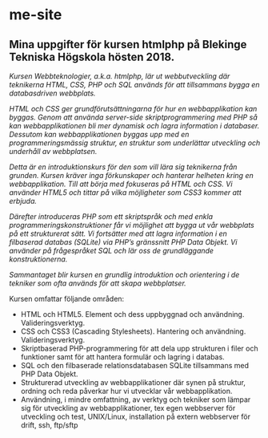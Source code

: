 # me-site

## Mina uppgifter för kursen htmlphp på Blekinge Tekniska Högskola hösten 2018.

*Kursen Webbteknologier, a.k.a. htmlphp, lär ut webbutveckling där teknikerna HTML, CSS, PHP och SQL används för att tillsammans bygga en databasdriven webbplats.*

*HTML och CSS ger grundförutsättningarna för hur en webbapplikation kan byggas. Genom att använda server-side skriptprogrammering med PHP så kan webbapplikationen bli mer dynamisk och lagra information i databaser. Dessutom kan webbapplikationen byggas upp med en programmeringsmässig struktur, en struktur som underlättar utveckling och underhåll av webbplatsen.*

*Detta är en introduktionskurs för den som vill lära sig teknikerna från grunden. Kursen kräver inga förkunskaper och hanterar helheten kring en webbapplikation. Till att börja med fokuseras på HTML och CSS. Vi använder HTML5 och tittar på vilka möjligheter som CSS3 kommer att erbjuda.*

*Därefter introduceras PHP som ett skriptspråk och med enkla programmeringskonstruktioner får vi möjlighet att bygga ut vår webbplats på ett strukturerat sätt. Vi fortsätter med att lagra information i en filbaserad databas (SQLite) via PHP’s gränssnitt PHP Data Objekt. Vi använder på frågespråket SQL och lär oss de grundläggande konstruktionerna.*

*Sammantaget blir kursen en grundlig introduktion och orientering i de tekniker som ofta används för att skapa webbplatser.*

Kursen omfattar följande områden:

- HTML och HTML5. Element och dess uppbyggnad och användning. Valideringsverktyg.
- CSS och CSS3 (Cascading Stylesheets). Hantering och användning. Valideringsverktyg.
- Skriptbaserad PHP-programmering för att dela upp strukturen i filer och funktioner samt för att hantera formulär och lagring i databas.
- SQL och den filbaserade relationsdatabasen SQLite tillsammans med PHP Data Objekt.
- Strukturerad utveckling av webbapplikationer där synen på struktur, ordning och reda påverkar hur vi utvecklar vår webbapplikation.
- Användning, i mindre omfattning, av verktyg och tekniker som lämpar sig för utveckling av webbapplikationer, tex egen webbserver för utveckling och test, UNIX/Linux, installation på extern webbserver för drift, ssh, ftp/sftp
